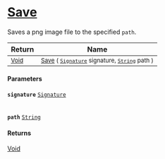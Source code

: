 # [Save](./ImageSaver-Save.md)

Saves a png image file to the specified `path`.

| Return | Name | 
| --- | --- | 
| <sub>[Void](https://docs.microsoft.com/en-us/dotnet/api/System.Void)</sub> | <sub>[Save](./ImageSaver-Save.md) ( [`Signature`](./../../Signature.md) signature, [`String`](https://docs.microsoft.com/en-us/dotnet/api/System.String) path )</sub> | 


#### Parameters
**`signature`**  [`Signature`](./../../Signature.md)<br><br><br>**`path`**  [`String`](https://docs.microsoft.com/en-us/dotnet/api/System.String)<br>
#### Returns
[Void](https://docs.microsoft.com/en-us/dotnet/api/System.Void)<br>
